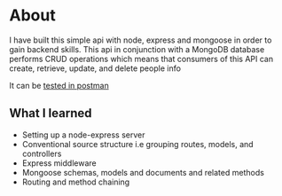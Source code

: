 # About

I have built this simple api with node, express and mongoose
in order to gain backend skills. This api in conjunction with a
MongoDB database performs CRUD operations which means that consumers
of this API can create, retrieve, update, and delete people info

It can be [tested in postman](https://red-space-647766.postman.co/workspace/Team-Workspace~c2b9b79d-197b-4498-8ed4-252821f24072/collection/28779286-6f565efd-f8be-4e78-b5e1-8b3e92a57d9d?action=share&creator=28779286)

## What I learned

- Setting up a node-express server
- Conventional source structure i.e grouping routes, models, and controllers
- Express middleware
- Mongoose schemas, models and documents and related methods
- Routing and method chaining
